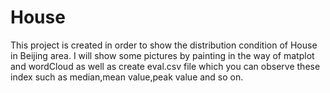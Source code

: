 # House
This project is created in order to show the distribution condition of House in Beijing area.
I will show some pictures by painting in the way of matplot and wordCloud as well as create eval.csv file
which you can observe these index such as median,mean value,peak value and so on.